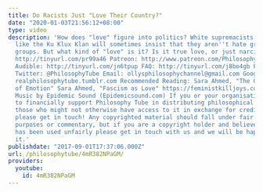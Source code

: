 ```yaml
---
title: Do Racists Just "Love Their Country?"
date: "2020-01-03T21:56:12+08:00"
type: video
description: 'How does "love" figure into politics? White supremacists and racists
  like the Ku Klux Klan will sometimes insist that they aren''t hate groups, but love
  groups. But what kind of "love" is it? Is it true love, or just narcissism? Subscribe!
  http://tinyurl.com/pr99a46 Patreon: http://www.patreon.com/PhilosophyTube Paypal.me/PhilosophyTube
  Audible: http://tinyurl.com/jn6tpup FAQ: http://tinyurl.com/j8bo4gb Facebook: http://tinyurl.com/jgjek5w
  Twitter: @PhilosophyTube Email: ollysphilosophychannel@gmail.com Google+: google.com/+thephilosophytube
  realphilosophytube.tumblr.com Recommended Reading: Sara Ahmed, "The Cultural Politics
  of Emotion" Sara Ahmed, "Fascism as Love" https://feministkilljoys.com/2016/11/09/fascism-as-love/
  Music by Epidemic Sound (Epidemicsound.com) If you or your organisation would like
  to financially support Philosophy Tube in distributing philosophical knowledge to
  those who might not otherwise have access to it in exchange for credits on the show,
  please get in touch! Any copyrighted material should fall under fair use for educational
  purposes or commentary, but if you are a copyright holder and believe your material
  has been used unfairly please get in touch with us and we will be happy to discuss
  it.'
publishdate: "2017-09-01T17:37:06.000Z"
url: /philosophytube/4mR382NPaGM/
providers:
  youtube:
    id: 4mR382NPaGM
---
```

